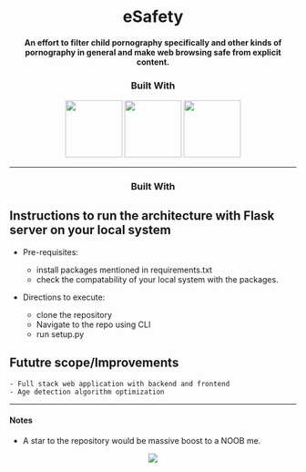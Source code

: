 <p align="center">
	<h1 align="center">eSafety</h1>
	<h4 align="center">An effort to filter child pornography specifically and other kinds of pornography in general and make web browsing safe from explicit content.</h3>
</p>

<h3 align="center">Built With</h3>
<p align=center>
    <img height="100px" src = "https://upload.wikimedia.org/wikipedia/commons/thumb/c/c3/Python-logo-notext.svg/1200px-Python-logo-notext.svg.png"/>
    <img height="100px" src = "https://upload.wikimedia.org/wikipedia/commons/thumb/4/4c/Typescript_logo_2020.svg/1200px-Typescript_logo_2020.svg.png"/>
    <img height="100px" src = "https://upload.wikimedia.org/wikipedia/commons/thumb/2/2d/Tensorflow_logo.svg/957px-Tensorflow_logo.svg.png"/>
</p>

--- 


<h3 align="center">Built With</h3>
<p align=center>

## Instructions to run the architecture with Flask server on your local system

* Pre-requisites:
   	- install packages mentioned in requirements.txt
   	- check the compatability of your local system with the packages.

* Directions to execute:
	- clone the repository 
	- Navigate to the repo using CLI 
	- run setup.py 


## Fututre scope/Improvements
	- Full stack web application with backend and frontend
	- Age detection algorithm optimization

---



</tr>
</table>

#### Notes
- A star to the repository would be massive boost to a NOOB me.


<p align=center>
<img src="https://forthebadge.com/images/badges/built-with-love.svg"/>
</p>
